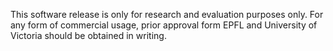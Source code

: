 This software  release is only for  research and evaluation purposes  only. For
any  form of  commercial  usage, prior  approval form  EPFL  and University  of
Victoria should be obtained in writing.
